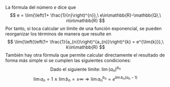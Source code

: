 La fórmula del número $e$ dice que 
$$
e = \lim{\left(1+ \frac{1}{n}\right)^{n}},\ e\in\mathbb{R}-\mathbb{Q},\ n\in\mathbb{R}
$$
Por tanto, si toca calcular un límite de una función exponencial, se pueden reorganizar los términos de manera que resulte en
$$
\lim{\left(\left(1+ \frac{1}{a_{n}}\right)^{a_{n}}\right)^{k} = e^{\lim{k}}},\ k\in\mathbb{R}
$$
También hay otra fórmula que permite calcular directamente el resultado de forma más simple si se cumplen las siguientes condiciones:
$$
\text{Dado el siguiente límite: }\lim{(a_{n})^{b_{n}}}
$$
$$
\lim{a_{n}=1}\ \land\ \lim{b_{n}}=\pm\infty \Rightarrow
\lim{a_n}^{b_{n}}=e^{\lim{b_{n}(a_{n}-1)}}$$